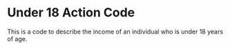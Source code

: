 # Under 18 Action Code
This is a code to describe the income of an individual who is under 18 years of age.